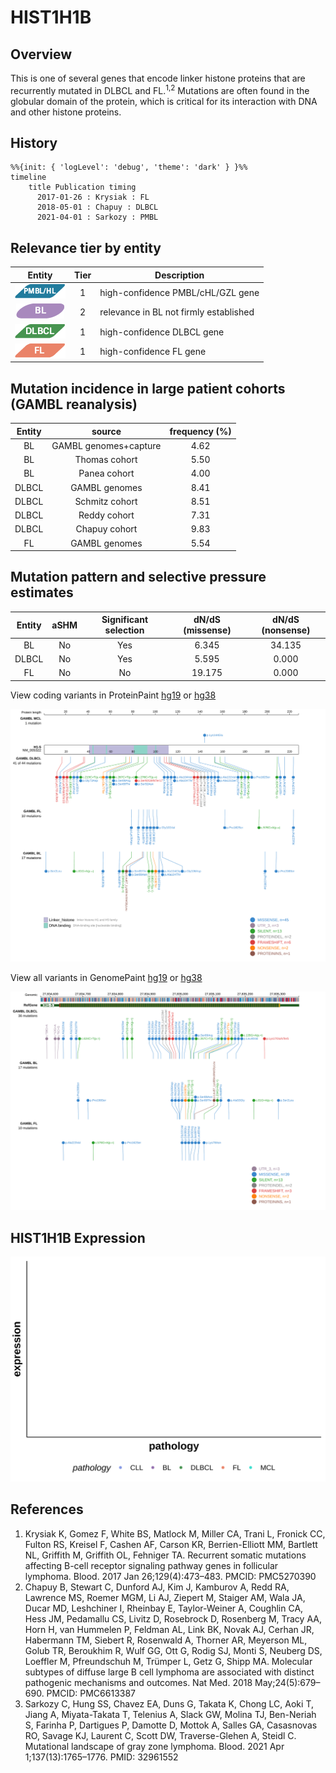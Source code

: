 # HIST1H1B

## Overview
This is one of several genes that encode linker histone proteins that are recurrently mutated in DLBCL and FL.<sup>1,2</sup> Mutations are often found in the globular domain of the protein, which is critical for its interaction with DNA and other histone proteins. 

## History
```mermaid
%%{init: { 'logLevel': 'debug', 'theme': 'dark' } }%%
timeline
    title Publication timing
      2017-01-26 : Krysiak : FL
      2018-05-01 : Chapuy : DLBCL
      2021-04-01 : Sarkozy : PMBL
```

## Relevance tier by entity

|Entity|Tier|Description                           |
|:------:|:----:|--------------------------------------|
|![PMBL](images/icons/PMBL_tier1.png)|1|high-confidence PMBL/cHL/GZL gene|
|![BL](images/icons/BL_tier2.png)    |2   |relevance in BL not firmly established|
|![DLBCL](images/icons/DLBCL_tier1.png) |1   |high-confidence DLBCL gene            |
|![FL](images/icons/FL_tier1.png)    |1   |high-confidence FL gene               |

## Mutation incidence in large patient cohorts (GAMBL reanalysis)

|Entity|source               |frequency (%)|
|:------:|:---------------------:|:-------------:|
|BL    |GAMBL genomes+capture|4.62         |
|BL    |Thomas cohort        |5.50         |
|BL    |Panea cohort         |4.00         |
|DLBCL |GAMBL genomes        |8.41         |
|DLBCL |Schmitz cohort       |8.51         |
|DLBCL |Reddy cohort         |7.31         |
|DLBCL |Chapuy cohort        |9.83         |
|FL    |GAMBL genomes        |5.54         |

## Mutation pattern and selective pressure estimates

|Entity|aSHM|Significant selection|dN/dS (missense)|dN/dS (nonsense)|
|:------:|:----:|:---------------------:|:----------------:|:----------------:|
|BL    |No  |Yes                  | 6.345          |34.135          |
|DLBCL |No  |Yes                  | 5.595          | 0.000          |
|FL    |No  |No                   |19.175          | 0.000          |



View coding variants in ProteinPaint [hg19](https://morinlab.github.io/LLMPP/GAMBL/HIST1H1B_protein.html)  or [hg38](https://morinlab.github.io/LLMPP/GAMBL/HIST1H1B_protein_hg38.html)

![](images/proteinpaint/HIST1H1B_NM_005322.svg)

View all variants in GenomePaint [hg19](https://morinlab.github.io/LLMPP/GAMBL/HIST1H1B.html)  or [hg38](https://morinlab.github.io/LLMPP/GAMBL/HIST1H1B_hg38.html)

![](images/proteinpaint/HIST1H1B.svg)

## HIST1H1B Expression
![](images/gene_expression/HIST1H1B_by_pathology.svg)
<!-- ORIGIN: krysiakRecurrentSomaticMutations2017b -->
<!-- PMBL: sarkozyMutationalLandscapeGray2021a -->
<!-- FL: krysiakRecurrentSomaticMutations2017b -->
<!-- DLBCL: chapuyMolecularSubtypesDiffuse2018b -->

## References
1.  Krysiak K, Gomez F, White BS, Matlock M, Miller CA, Trani L, Fronick CC, Fulton RS, Kreisel F, Cashen AF, Carson KR, Berrien-Elliott MM, Bartlett NL, Griffith M, Griffith OL, Fehniger TA. Recurrent somatic mutations affecting B-cell receptor signaling pathway genes in follicular lymphoma. Blood. 2017 Jan 26;129(4):473–483. PMCID: PMC5270390
2.  Chapuy B, Stewart C, Dunford AJ, Kim J, Kamburov A, Redd RA, Lawrence MS, Roemer MGM, Li AJ, Ziepert M, Staiger AM, Wala JA, Ducar MD, Leshchiner I, Rheinbay E, Taylor-Weiner A, Coughlin CA, Hess JM, Pedamallu CS, Livitz D, Rosebrock D, Rosenberg M, Tracy AA, Horn H, van Hummelen P, Feldman AL, Link BK, Novak AJ, Cerhan JR, Habermann TM, Siebert R, Rosenwald A, Thorner AR, Meyerson ML, Golub TR, Beroukhim R, Wulf GG, Ott G, Rodig SJ, Monti S, Neuberg DS, Loeffler M, Pfreundschuh M, Trümper L, Getz G, Shipp MA. Molecular subtypes of diffuse large B cell lymphoma are associated with distinct pathogenic mechanisms and outcomes. Nat Med. 2018 May;24(5):679–690. PMCID: PMC6613387
3.  Sarkozy C, Hung SS, Chavez EA, Duns G, Takata K, Chong LC, Aoki T, Jiang A, Miyata-Takata T, Telenius A, Slack GW, Molina TJ, Ben-Neriah S, Farinha P, Dartigues P, Damotte D, Mottok A, Salles GA, Casasnovas RO, Savage KJ, Laurent C, Scott DW, Traverse-Glehen A, Steidl C. Mutational landscape of gray zone lymphoma. Blood. 2021 Apr 1;137(13):1765–1776. PMID: 32961552
